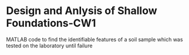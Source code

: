 # Design and Anlysis of Shallow Foundations-CW1
MATLAB code to find the identifiable features of a soil sample which was tested on the laboratory until failure

